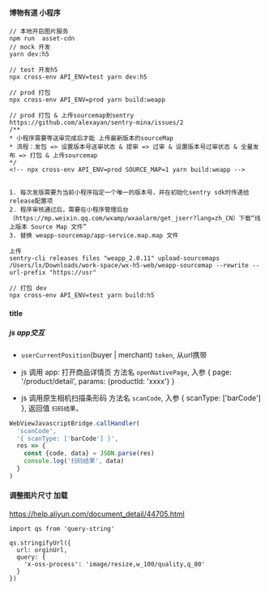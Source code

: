 #### 博物有道 小程序

```
// 本地开启图片服务
npm run  asset-cdn
// mock 开发
yarn dev:h5

// test 开发h5
npx cross-env API_ENV=test yarn dev:h5

// prod 打包
npx cross-env API_ENV=prod yarn build:weapp

// prod 打包 & 上传sourcemap到sentry
https://github.com/alexayan/sentry-mina/issues/2
/**
* 小程序需要等送审完成后才能 上传最新版本的sourceMap
* 流程：发包 => 设置版本号送审状态 & 提审 => 过审 & 设置版本号过审状态 & 全量发布 => 打包 & 上传sourcemap 
*/
<!-- npx cross-env API_ENV=prod SOURCE_MAP=1 yarn build:weapp -->


1. 每次发版需要为当前小程序指定一个唯一的版本号，并在初始化sentry sdk时传递给release配置项
2. 程序审核通过后，需要在小程序管理后台（https://mp.weixin.qq.com/wxamp/wxaalarm/get_jserr?lang=zh_CN）下载“线上版本 Source Map 文件”
3. 替换 weapp-sourcemap/app-service.map.map 文件

上传
sentry-cli releases files "weapp_2.0.11" upload-sourcemaps /Users/lx/Downloads/work-space/wx-h5-web/weapp-sourcemap --rewrite --url-prefix "https://usr"

```

```
// 打包 dev
npx cross-env API_ENV=test yarn build:h5
```

#### title

##### js app交互
* `userCurrentPosition`(buyer | merchant) `token`, 从url携带

* js 调用 app: 打开商品详情页 方法名 `openNativePage`, 入参 { page: '/product/detail', params: {productId: 'xxxx'} }

* js 调用原生相机扫描条形码 方法名 `scanCode`, 入参 { scanType: ['barCode'] }, 返回值 `扫码结果`、

```js
WebViewJavascriptBridge.callHandler(
  'scanCode',
  '{ scanType: ['barCode'] }',
  res => {
    const {code, data} = JSON.parse(res)
    console.log('扫码结果', data)
  }
)
```

#### 调整图片尺寸 加载
https://help.aliyun.com/document_detail/44705.html

```
import qs from 'query-string'

qs.stringifyUrl({
  url: orginUrl,
  query: {
    'x-oss-process': 'image/resize,w_100/quality,q_80'
  }
})

```
